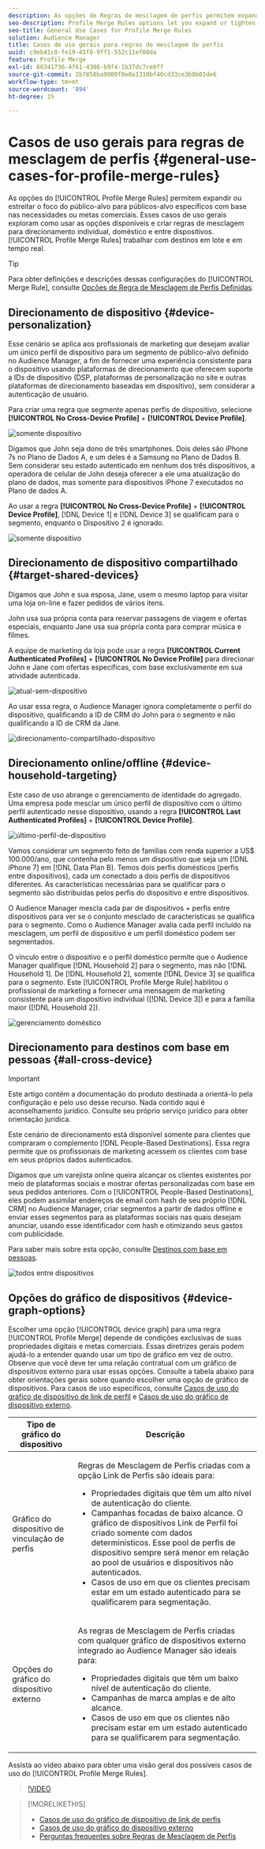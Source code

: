 ```yaml
---
description: As opções de Regras de mesclagem de perfis permitem expandir ou estreitar o foco do público-alvo em públicos-alvo específicos com base em necessidades ou metas comerciais. Esses casos de uso gerais exploram como usar as opções disponíveis e criar regras de mesclagem para direcionamento individual, doméstico e entre dispositivos.
seo-description: Profile Merge Rules options let you expand or tighten audience focus on specific audiences based on business needs or goals. These general use cases explore how to use available options and create merge rules for individual, household, and cross-device targeting.
seo-title: General Use Cases for Profile Merge Rules
solution: Audience Manager
title: Casos de uso gerais para regras de mesclagem de perfis
uuid: c9eb41c8-fe19-45f8-9ff1-552c11ef08da
feature: Profile Merge
exl-id: 66341736-4f61-4306-b9f4-1b37dc7ce0ff
source-git-commit: 2b7858ba9000f0e0a1310bf40cd33ce3b0b01de6
workflow-type: tm+mt
source-wordcount: '894'
ht-degree: 1%

---
```


# Casos de uso gerais para regras de mesclagem de perfis {#general-use-cases-for-profile-merge-rules}

As opções do [!UICONTROL Profile Merge Rules] permitem expandir ou estreitar o foco do público-alvo para públicos-alvo específicos com base nas necessidades ou metas comerciais. Esses casos de uso gerais exploram como usar as opções disponíveis e criar regras de mesclagem para direcionamento individual, doméstico e entre dispositivos. [!UICONTROL Profile Merge Rules] trabalhar com destinos em lote e em tempo real.

>[!TIP]
>
>Para obter definições e descrições dessas configurações do [!UICONTROL Merge Rule], consulte [Opções de Regra de Mesclagem de Perfis Definidas](merge-rule-definitions.md).

## Direcionamento de dispositivo {#device-personalization}

Esse cenário se aplica aos profissionais de marketing que desejam avaliar um único perfil de dispositivo para um segmento de público-alvo definido no Audience Manager, a fim de fornecer uma experiência consistente para o dispositivo usando plataformas de direcionamento que oferecem suporte a IDs de dispositivo (DSP, plataformas de personalização no site e outras plataformas de direcionamento baseadas em dispositivo), sem considerar a autenticação de usuário.

Para criar uma regra que segmente apenas perfis de dispositivo, selecione **[!UICONTROL No Cross-Device Profile]** + **[!UICONTROL Device Profile]**.

![somente dispositivo](assets/device-only.png)

Digamos que John seja dono de três smartphones. Dois deles são iPhone 7s no Plano de Dados A, e um deles é a Samsung no Plano de Dados B. Sem considerar seu estado autenticado em nenhum dos três dispositivos, a operadora de celular de John deseja oferecer a ele uma atualização do plano de dados, mas somente para dispositivos iPhone 7 executados no Plano de dados A.

Ao usar a regra **[!UICONTROL No Cross-Device Profile]** + **[!UICONTROL Device Profile]**, [!DNL Device 1] e [!DNL Device 3] se qualificam para o segmento, enquanto o Dispositivo 2 é ignorado.

![somente dispositivo](assets/device-management.png)

## Direcionamento de dispositivo compartilhado {#target-shared-devices}

Digamos que John e sua esposa, Jane, usem o mesmo laptop para visitar uma loja on-line e fazer pedidos de vários itens.

John usa sua própria conta para reservar passagens de viagem e ofertas especiais, enquanto Jane usa sua própria conta para comprar música e filmes.

A equipe de marketing da loja pode usar a regra **[!UICONTROL Current Authenticated Profiles]** + **[!UICONTROL No Device Profile]** para direcionar John e Jane com ofertas específicas, com base exclusivamente em sua atividade autenticada.

![atual-sem-dispositivo](assets/current-no-device.png)

Ao usar essa regra, o Audience Manager ignora completamente o perfil do dispositivo, qualificando a ID de CRM do John para o segmento e não qualificando a ID de CRM da Jane.

![direcionamento-compartilhado-dispositivo](assets/shared-device-targeting.png)

## Direcionamento online/offline {#device-household-targeting}

Este caso de uso abrange o gerenciamento de identidade do agregado. Uma empresa pode mesclar um único perfil de dispositivo com o último perfil autenticado nesse dispositivo, usando a regra **[!UICONTROL Last Authenticated Profiles]** + **[!UICONTROL Device Profile]**.

![último-perfil-de-dispositivo](assets/last-device-profile.png)

Vamos considerar um segmento feito de famílias com renda superior a US$ 100.000/ano, que contenha pelo menos um dispositivo que seja um [!DNL iPhone 7] em [!DNL Data Plan B]. Temos dois perfis domésticos (perfis entre dispositivos), cada um conectado a dois perfis de dispositivos diferentes. As características necessárias para se qualificar para o segmento são distribuídas pelos perfis do dispositivo e entre dispositivos.

O Audience Manager mescla cada par de dispositivos + perfis entre dispositivos para ver se o conjunto mesclado de características se qualifica para o segmento. Como o Audience Manager avalia cada perfil incluído na mesclagem, um perfil de dispositivo e um perfil doméstico podem ser segmentados.

O vínculo entre o dispositivo e o perfil doméstico permite que o Audience Manager qualifique [!DNL Household 2] para o segmento, mas não [!DNL Household 1]. De [!DNL Household 2], somente [!DNL Device 3] se qualifica para o segmento. Este [!UICONTROL Profile Merge Rule] habilitou o profissional de marketing a fornecer uma mensagem de marketing consistente para um dispositivo individual ([!DNL Device 3]) e para a família maior ([!DNL Household 2]).

![gerenciamento doméstico](assets/household-management.png)

## Direcionamento para destinos com base em pessoas {#all-cross-device}

>[!IMPORTANT]
>
>Este artigo contém a documentação do produto destinada a orientá-lo pela configuração e pelo uso desse recurso. Nada contido aqui é aconselhamento jurídico. Consulte seu próprio serviço jurídico para obter orientação jurídica.

Este cenário de direcionamento está disponível somente para clientes que compraram o complemento [!DNL People-Based Destinations]. Essa regra permite que os profissionais de marketing acessem os clientes com base em seus próprios dados autenticados.

Digamos que um varejista online queira alcançar os clientes existentes por meio de plataformas sociais e mostrar ofertas personalizadas com base em seus pedidos anteriores. Com o [!UICONTROL People-Based Destinations], eles podem assimilar endereços de email com hash de seu próprio [!DNL CRM] no Audience Manager, criar segmentos a partir de dados offline e enviar esses segmentos para as plataformas sociais nas quais desejam anunciar, usando esse identificador com hash e otimizando seus gastos com publicidade.

Para saber mais sobre esta opção, consulte [Destinos com base em pessoas](../destinations/people-based-destinations-overview.md).

![todos entre dispositivos](assets/all-cross-device.png)

## Opções do gráfico de dispositivos {#device-graph-options}

Escolher uma opção [!UICONTROL device graph] para uma regra [!UICONTROL Profile Merge] depende de condições exclusivas de suas propriedades digitais e metas comerciais. Essas diretrizes gerais podem ajudá-lo a entender quando usar um tipo de gráfico em vez de outro. Observe que você deve ter uma relação contratual com um gráfico de dispositivos externo para usar essas opções. Consulte a tabela abaixo para obter orientações gerais sobre quando escolher uma opção de gráfico de dispositivos. Para casos de uso específicos, consulte [Casos de uso do gráfico de dispositivo de link de perfil](profile-link-use-case.md) e [Casos de uso do gráfico de dispositivo externo](external-graph-use-cases.md).

<table id="table_66D9152D4FF040A186003272D456625D"> 
 <thead> 
  <tr> 
   <th colname="col1" class="entry"> Tipo de gráfico do dispositivo </th> 
   <th colname="col2" class="entry"> Descrição </th> 
  </tr>
 </thead>
 <tbody> 
  <tr> 
   <td colname="col1"> <p><span class="wintitle"> Gráfico do dispositivo de vinculação de perfis</span> </p> </td> 
   <td colname="col2"> <p><span class="wintitle"> Regras de Mesclagem de Perfis</span> criadas com a opção <span class="wintitle"> Link de Perfis</span> são ideais para: </p> <p> 
     <ul id="ul_FF44FA894BB2448887C8EDA9C8407EF9"> 
      <li id="li_E22505210C664FE6A9AA7C61244B36DA">Propriedades digitais que têm um alto nível de autenticação do cliente. </li> 
      <li id="li_BE7112EE611E4DEB95B5C0A2852BFA97">Campanhas focadas de baixo alcance. O gráfico de dispositivos <span class="wintitle"> Link de Perfil</span> foi criado somente com dados determinísticos. Esse pool de perfis de dispositivo sempre será menor em relação ao pool de usuários e dispositivos não autenticados. </li> 
      <li id="li_5FD9E936A72A4EFE80E694FA2E08E385">Casos de uso em que os clientes precisam estar em um estado autenticado para se qualificarem para segmentação. </li> 
     </ul> </p> </td> 
  </tr> 
  <tr> 
   <td colname="col1"> <p>Opções do gráfico do dispositivo externo </p> </td> 
   <td colname="col2"> <p><span class="wintitle"> As regras de Mesclagem de Perfis</span> criadas com qualquer gráfico de dispositivos externo integrado ao Audience Manager <span class="keyword"> </span> são ideais para: </p> <p> 
     <ul id="ul_D76D773988604A619FA4A3BF37F910F0"> 
      <li id="li_969A0755A9E34CBEB2F7331C137B9A26">Propriedades digitais que têm um baixo nível de autenticação do cliente. </li> 
      <li id="li_AC78C8B4AD5340FFAC44FE851096C6A6">Campanhas de marca amplas e de alto alcance. </li> 
      <li id="li_14AEC54CE34440889A3A36324EC6F497">Casos de uso em que os clientes não precisam estar em um estado autenticado para se qualificarem para segmentação. </li> 
     </ul> </p> </td> 
  </tr> 
 </tbody> 
</table>

Assista ao vídeo abaixo para obter uma visão geral dos possíveis casos de uso do [!UICONTROL Profile Merge Rules].

>[!VIDEO](https://video.tv.adobe.com/v/28975/)

>[!MORELIKETHIS]
>
>* [Casos de uso do gráfico de dispositivo de link de perfis](profile-link-use-case.md)
>* [Casos de uso do gráfico do dispositivo externo](external-graph-use-cases.md)
>* [Perguntas frequentes sobre Regras de Mesclagem de Perfis](../../faq/faq-profile-merge.md)
